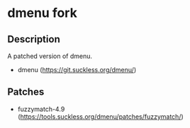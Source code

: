 # dmenu fork

## Description
A patched version of dmenu.
* dmenu (https://git.suckless.org/dmenu/)

## Patches

* fuzzymatch-4.9 (https://tools.suckless.org/dmenu/patches/fuzzymatch/)

